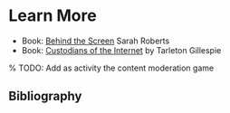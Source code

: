 # Learn More
- Book: [Behind the Screen](https://yalebooks.yale.edu/book/9780300261479/behind-the-screen/) Sarah Roberts
- Book: [Custodians of the Internet](https://yalebooks.yale.edu/book/9780300261431/custodians-of-the-internet/) by Tarleton Gillespie


% TODO: Add as activity the content moderation game

## Bibliography
```{bibliography} ch15_references.bib

```